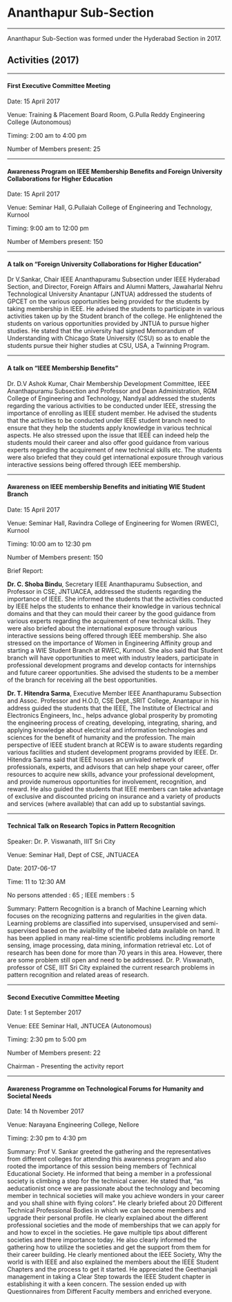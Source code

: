 # Ananthapur Sub-Section
---

Ananthapur Sub-Section was formed under the Hyderabad Section in 2017.

## Activities (2017)

---

#### First Executive Committee Meeting

Date: 15 April 2017

Venue: Training & Placement Board Room, G.Pulla Reddy Engineering College (Autonomous)

Timing: 2:00 am to 4:00 pm

Number of Members present: 25

---

#### Awareness Program on IEEE Membership Benefits and Foreign University Collaborations for Higher Education

Date: 15 April 2017

Venue: Seminar Hall, G.Pullaiah College of Engineering and Technology, Kurnool

Timing: 9:00 am to 12:00 pm

Number of Members present: 150

---

#### A talk on “Foreign University Collaborations for Higher Education”

Dr V.Sankar, Chair IEEE Ananthapuramu Subsection under IEEE Hyderabad Section, and Director, Foreign Affairs and Alumni Matters, Jawaharlal Nehru Technological University Anantapur (JNTUA) addressed the
students of GPCET on the various opportunities being provided for the students by taking membership in IEEE. He advised the students to participate in various activities taken up by the Student branch of the college. He enlightened the students on various opportunities provided by JNTUA to pursue higher studies. He stated that the university had signed Memorandum of Understanding with Chicago State University (CSU) so as to enable the students pursue their higher studies at CSU, USA, a Twinning Program.

---

#### A talk on “IEEE Membership Benefits”

Dr. D.V Ashok Kumar, Chair Membership Development Committee, IEEE Ananthapuramu Subsection and Professor and Dean Administration, RGM College of Engineering and Technology, Nandyal  addressed the students regarding the various activities to be conducted under IEEE, stressing the importance of enrolling as IEEE student member. He advised the students that the activities to be conducted under IEEE student branch need to ensure that they help the students apply knowledge in various technical aspects. He also stressed upon the issue that IEEE can indeed help the students mould their career and also offer good guidance from various experts regarding the acquirement of new technical skills etc. The students were also briefed that they could get international exposure through various interactive sessions being offered through IEEE membership.

---

#### Awareness on IEEE membership Benefits and initiating WIE Student Branch

Date: 15 April 2017

Venue: Seminar Hall, Ravindra College of Engineering for Women (RWEC), Kurnool

Timing: 10:00 am to 12:30 pm

Number of Members present: 150

Brief Report:

**Dr. C. Shoba Bindu**, Secretary IEEE Ananthapuramu Subsection, and Professor in CSE, JNTUACEA, addressed the students regarding the importance of IEEE. She informed the students that the activities conducted by IEEE helps the students to enhance their knowledge in various technical domains and that they can mould their career by the good guidance from various experts regarding the acquirement of new technical skills. They were also briefed about the international exposure through various interactive sessions being offered through IEEE membership. She also stressed on the importance of Women in Engineering Affinity group and starting a WIE Student Branch at RWEC, Kurnool. She also said that Student branch will have opportunities to meet with industry leaders, participate in professional development programs and develop contacts for internships and future career opportunities. She advised
the students to be a member of the branch for receiving all the best opportunities.

**Dr. T. Hitendra Sarma**, Executive Member IEEE Ananthapuramu Subsection and Assoc. Professor and H.O.D, CSE Dept.,SRIT College, Anantapur in his address guided the students that the IEEE, The Institute of Electrical and Electronics Engineers, Inc., helps advance global prosperity by promoting the engineering process of creating, developing, integrating, sharing, and applying knowledge about electrical and information technologies and sciences for the benefit of humanity and the profession. The main perspective of IEEE student branch at RCEW is to aware students regarding various facilities and student development programs provided by IEEE. Dr. Hitendra Sarma said that IEEE houses an unrivaled network of professionals, experts, and advisors that can help shape your career, offer resources to acquire new skills, advance your professional development, and provide numerous opportunities for involvement, recognition, and reward. He also guided the students that IEEE members can take advantage of exclusive and discounted pricing on insurance and a variety of products and services (where available) that can add up to substantial savings.

---

#### Technical Talk on Research Topics in Pattern Recognition

Speaker: Dr. P. Viswanath, IIIT Sri City

Venue: Seminar Hall, Dept of CSE, JNTUACEA

Date: 2017-06-17

Time: 11 to 12:30 AM

No persons attended : 65 ; IEEE members : 5

Summary: Pattern Recognition is a branch of Machine Learning which focuses on the recognizing patterns and regularities in the given data. Learning problems are classified into supervised, unsupervised and semi-supervised based on the avialbility of the labeled data available on hand. It has been applied in many real-time scientific problems including remorte sensing, image processing, data mining, information retrieval etc. Lot of research has been done for more than 70 years in this area. However, there are some problem still open and need to be addressed. Dr. P. Viswanath, professor of CSE, IIIT Sri City explained the current research problems in pattern recognition and related areas of research.

---

#### Second Executive Committee Meeting

Date: 1 st September 2017

Venue: EEE Seminar Hall, JNTUCEA (Autonomous)

Timing: 2:30 pm to 5:00 pm

Number of Members present: 22

Chairman - Presenting the activity report

---

#### Awareness Programme on Technological Forums for Humanity and Societal Needs

Date: 14 th November 2017

Venue: Narayana Engineering College, Nellore

Timing: 2:30 pm to 4:30 pm

Summary: Prof V. Sankar greeted the gathering and the representatives from different colleges for attending this awareness program and also rooted the importance of this session being members of Technical Educational Society. He informed that being a member in a professional society is climbing a step for the technical career. He stated that, “as aeducationist once we are passionate about the technology and becoming member in technical societies will make you achieve wonders in your career and you shall shine with flying colors”. He clearly briefed about 20 Different Technical Professional Bodies in which we can become members and upgrade their personal profile. He clearly explained about the different professional societies and the mode of memberships that we can apply for and how to excel in the societies. He gave multiple tips about different societies and there importance today. He also clearly informed the gathering how to utilize the societies and get the support from them for their career building. He clearly mentioned about the IEEE Society, Why the world is with IEEE and also explained the members about the IEEE Student Chapters and the process to get it started. He appreciated the Geethanjali management in taking a Clear Step towards the IEEE Student chapter in establishing it with a keen concern. The session ended up with Questionnaires from Different Faculty members and enriched everyone.